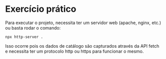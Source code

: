 # Exercício prático

Para executar o projeto, necessita ter um servidor web (apache, nginx, etc.)
ou basta rodar o comando:

```
npx http-server .
```

Isso ocorre pois os dados de catálogo são capturados através da API fetch e necessita ter um protocolo http ou https para funcionar o mesmo.

